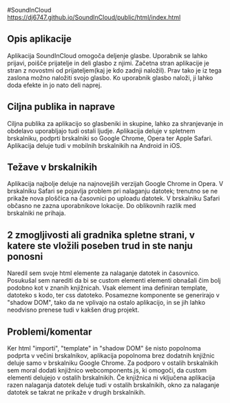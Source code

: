 #SoundInCloud
https://dj6747.github.io/SoundInCloud/public/html/index.html

## Opis aplikacije
Aplikacija SoundInCloud omogoča deljenje glasbe. Uporabnik se lahko prijavi, poišče prijatelje in deli glasbo z njimi. 
Začetna stran aplikacije je stran z novostmi od prijateljem(kaj je kdo zadnji naložil). Prav tako je iz tega
zaslona možno naložiti svojo glasbo. Ko uporabnik glasbo naloži, ji lahko doda efekte in jo nato deli naprej. 


## Ciljna publika in naprave
Ciljna publika za aplikacijo so glasbeniki in skupine, lahko za shranjevanje in obdelavo uporabljajo tudi ostali ljudje. 
Aplikacija deluje v spletnem brskalniku, podprti brskalniki so Google Chrome, Opera ter Apple Safari. Aplikacija deluje
tudi v mobilnih brskalnikih na Android in iOS. 

## Težave v brskalnikih
Aplikacija najbolje deluje na najnovejših verzijah Google Chrome in Opera. V brskalniku Safari se pojavlja problem pri nalaganju datotek;
trenutno se ne prikaže nova ploščica na časovnici po uploadu datotek. V brskalniku Safari občasno ne zazna uporabnikove lokacije. 
Do oblikovnih razlik med brskalniki ne prihaja.

## 2 zmogljivosti ali gradnika spletne strani, v katere ste vložili poseben trud in ste nanju ponosni
Naredil sem svoje html elemente za nalaganje datotek in časovnico. Posukušal sem narediti da bi 
se custom elementi elementi obnašali čim bolj podobno kot v znanih knjižnicah. Vsak element ima definiran template,
datoteko s kodo, ter css datoteko. Posamezne komponente se generirajo v "shadow DOM", tako da ne vplivajo na ostalo aplikacijo,
in se jih lahko neodvisno prenese tudi v kakšen drug projekt.

## Problemi/komentar
Ker html "importi",  "template" in "shadow DOM" še nisto popolnoma podprta v večini brskalnikov, aplikacija popolnoma brez 
dodatnih knjižnic deluje samo v brskalniku Google Chrome. Za podporo v ostalih brskalnikih sem moral dodati knjižnico 
webcomponents.js, ki omogoči, da custom elementi delujejo v ostalih brskalnikih. Če knjižnica ni vključena aplikacija razen
nalaganja datotek deluje tudi v ostalih brskalnikih, okno za nalaganje datotek se takrat ne prikaže v drugih brskalnikih.

